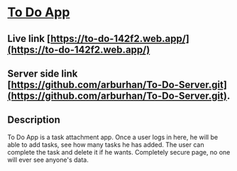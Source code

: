 # [To Do App ](https://to-do-142f2.web.app/) 
## Live link [https://to-do-142f2.web.app/](https://to-do-142f2.web.app/)
## Server side link [https://github.com/arburhan/To-Do-Server.git](https://github.com/arburhan/To-Do-Server.git).

## Description
To Do App is a task attachment app. Once a user logs in here, he will be able to add tasks, see how many tasks he has added. The user can complete the task and delete it if he wants. Completely secure page, no one will ever see anyone's data.
